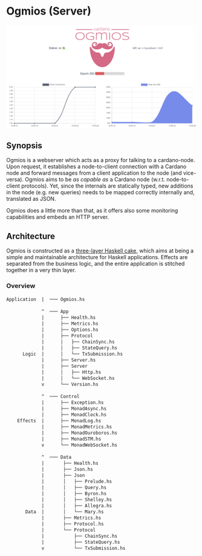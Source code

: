 # Ogmios (Server)

<img src="../.github/dashboard.gif" />

## Synopsis

Ogmios is a webserver which acts as a proxy for talking to a cardano-node. Upon request, it establishes a node-to-client 
connection with a Cardano node and forward messages from a client application to the node (and vice-versa). Ogmios aims to be
_as capable as_ a Cardano node (w.r.t. node-to-client protocols). Yet, since the internals are statically typed, new additions
in the node (e.g. new queries) needs to be mapped correctly internally and, translated as JSON.

Ogmios does a little more than that, as it offers also some monitoring capabilities and embeds an HTTP server. 

## Architecture

Ogmios is constructed as a [three-layer Haskell cake](https://www.parsonsmatt.org/2018/03/22/three_layer_haskell_cake.html), which 
aims at being a simple and maintainable architecture for Haskell applications. Effects are separated from the business logic, and the
entire application is stitched together in a very thin layer. 

### Overview

```tree
Application  |  ─── Ogmios.hs

             ^  ─── App
             |      ├── Health.hs
             |      ├── Metrics.hs
             |      ├── Options.hs
             |      ├── Protocol
             |      │   ├── ChainSync.hs
             |      │   ├── StateQuery.hs
      Logic  |      │   └── TxSubmission.hs
             |      ├── Server.hs
             |      ├── Server
             |      │   ├── Http.hs
             |      │   └── WebSocket.hs
             v      └── Version.hs
 
             ^  ─── Control
             |      ├── Exception.hs
             |      ├── MonadAsync.hs
             |      ├── MonadClock.hs
    Effects  |      ├── MonadLog.hs
             |      ├── MonadMetrics.hs
             |      ├── MonadOuroboros.hs
             |      ├── MonadSTM.hs
             v      └── MonadWebSocket.hs
 
             ^  ─── Data
             |       ├── Health.hs
             |       ├── Json.hs
             |       ├── Json
             |       │   ├── Prelude.hs
             |       │   ├── Query.hs
             |       │   ├── Byron.hs
             |       │   ├── Shelley.hs
             |       │   ├── Allegra.hs
       Data  |       │   └── Mary.hs
             |       ├── Metrics.hs
             |       ├── Protocol.hs
             |       └── Protocol
             |           ├── ChainSync.hs
             |           ├── StateQuery.hs
             v           └── TxSubmission.hs
```
